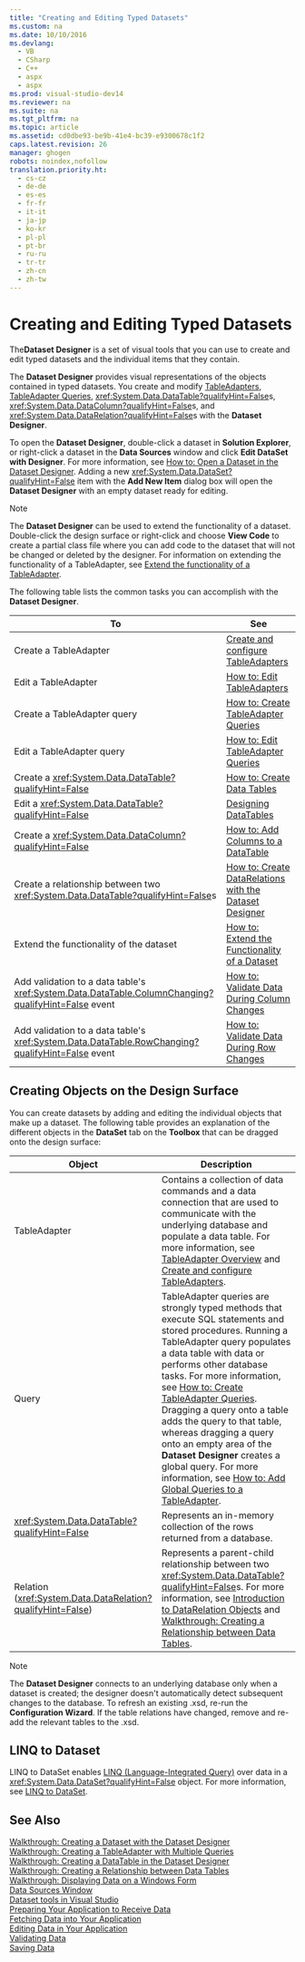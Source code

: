 ```yaml
---
title: "Creating and Editing Typed Datasets"
ms.custom: na
ms.date: 10/10/2016
ms.devlang: 
  - VB
  - CSharp
  - C++
  - aspx
  - aspx
ms.prod: visual-studio-dev14
ms.reviewer: na
ms.suite: na
ms.tgt_pltfrm: na
ms.topic: article
ms.assetid: cd0dbe93-be9b-41e4-bc39-e9300678c1f2
caps.latest.revision: 26
manager: ghogen
robots: noindex,nofollow
translation.priority.ht: 
  - cs-cz
  - de-de
  - es-es
  - fr-fr
  - it-it
  - ja-jp
  - ko-kr
  - pl-pl
  - pt-br
  - ru-ru
  - tr-tr
  - zh-cn
  - zh-tw
---
```

# Creating and Editing Typed Datasets
The**Dataset Designer** is a set of visual tools that you can use to create and edit typed datasets and the individual items that they contain.  
  
 The **Dataset Designer** provides visual representations of the objects contained in typed datasets. You create and modify [TableAdapters](../VS_raddata/TableAdapter-Overview.md), [TableAdapter Queries](../VS_raddata/How-to--Create-TableAdapter-Queries.md), <xref:System.Data.DataTable?qualifyHint=False>s, <xref:System.Data.DataColumn?qualifyHint=False>s, and <xref:System.Data.DataRelation?qualifyHint=False>s with the **Dataset Designer**.  
  
 To open the **Dataset Designer**, double-click a dataset in **Solution Explorer**, or right-click a dataset in the **Data Sources** window and click **Edit DataSet with Designer**. For more information, see [How to: Open a Dataset in the Dataset Designer](../Topic/How%20to:%20Open%20a%20Dataset%20in%20the%20Dataset%20Designer.md). Adding a new <xref:System.Data.DataSet?qualifyHint=False> item with the **Add New Item** dialog box will open the **Dataset Designer** with an empty dataset ready for editing.  
  
> [!NOTE]
>  The **Dataset Designer** can be used to extend the functionality of a dataset. Double-click the design surface or right-click and choose **View Code** to create a partial class file where you can add code to the dataset that will not be changed or deleted by the designer. For information on extending the functionality of a TableAdapter, see [Extend the functionality of a TableAdapter](../VS_raddata/Extend-the-functionality-of-a-TableAdapter.md).  
  
 The following table lists the common tasks you can accomplish with the **Dataset Designer**.  
  
|To|See|  
|--------|---------|  
|Create a TableAdapter|[Create and configure TableAdapters](../VS_raddata/Create-and-configure-TableAdapters.md)|  
|Edit a TableAdapter|[How to: Edit TableAdapters](../Topic/How%20to:%20Edit%20TableAdapters.md)|  
|Create a TableAdapter query|[How to: Create TableAdapter Queries](../VS_raddata/How-to--Create-TableAdapter-Queries.md)|  
|Edit a TableAdapter query|[How to: Edit TableAdapter Queries](../VS_raddata/How-to--Edit-TableAdapter-Queries.md)|  
|Create a <xref:System.Data.DataTable?qualifyHint=False>|[How to: Create Data Tables](../VS_raddata/How-to--Create-Data-Tables.md)|  
|Edit a <xref:System.Data.DataTable?qualifyHint=False>|[Designing DataTables](../VS_raddata/Designing-DataTables.md)|  
|Create a <xref:System.Data.DataColumn?qualifyHint=False>|[How to: Add Columns to a DataTable](../Topic/How%20to:%20Add%20Columns%20to%20a%20DataTable.md)|  
|Create a relationship between two <xref:System.Data.DataTable?qualifyHint=False>s|[How to: Create DataRelations with the Dataset Designer](../Topic/How%20to:%20Create%20DataRelations%20with%20the%20Dataset%20Designer.md)|  
|Extend the functionality of the dataset|[How to: Extend the Functionality of a Dataset](../Topic/How%20to:%20Extend%20the%20Functionality%20of%20a%20Dataset.md)|  
|Add validation to a data table's <xref:System.Data.DataTable.ColumnChanging?qualifyHint=False> event|[How to: Validate Data During Column Changes](../Topic/How%20to:%20Validate%20Data%20During%20Column%20Changes.md)|  
|Add validation to a data table's <xref:System.Data.DataTable.RowChanging?qualifyHint=False> event|[How to: Validate Data During Row Changes](../Topic/How%20to:%20Validate%20Data%20During%20Row%20Changes.md)|  
  
## Creating Objects on the Design Surface  
 You can create datasets by adding and editing the individual objects that make up a dataset. The following table provides an explanation of the different objects in the **DataSet** tab on the **Toolbox** that can be dragged onto the design surface:  
  
|Object|Description|  
|------------|-----------------|  
|TableAdapter|Contains a collection of data commands and a data connection that are used to communicate with the underlying database and populate a data table. For more information, see [TableAdapter Overview](../VS_raddata/TableAdapter-Overview.md) and [Create and configure TableAdapters](../VS_raddata/Create-and-configure-TableAdapters.md).|  
|Query|TableAdapter queries are strongly typed methods that execute SQL statements and stored procedures. Running a TableAdapter query populates a data table with data or performs other database tasks. For more information, see [How to: Create TableAdapter Queries](../VS_raddata/How-to--Create-TableAdapter-Queries.md). Dragging a query onto a table adds the query to that table, whereas dragging a query onto an empty area of the **Dataset Designer** creates a global query. For more information, see [How to: Add Global Queries to a TableAdapter](../VS_raddata/How-to--Add-Global-Queries-to-a-TableAdapter.md).|  
|<xref:System.Data.DataTable?qualifyHint=False>|Represents an in-memory collection of the rows returned from a database.|  
|Relation (<xref:System.Data.DataRelation?qualifyHint=False>)|Represents a parent-child relationship between two <xref:System.Data.DataTable?qualifyHint=False>s. For more information, see [Introduction to DataRelation Objects](../Topic/Introduction%20to%20DataRelation%20Objects.md) and [Walkthrough: Creating a Relationship between Data Tables](../Topic/Walkthrough:%20Creating%20a%20Relationship%20between%20Data%20Tables.md).|  
  
> [!NOTE]
>  The **Dataset Designer** connects to an underlying database only when a dataset is created; the designer doesn't automatically detect subsequent changes to the database. To refresh an existing .xsd, re-run the **Configuration Wizard**. If the table relations have changed, remove and re-add the relevant tables to the .xsd.  
  
## LINQ to Dataset  
 LINQ to DataSet enables [LINQ (Language-Integrated Query)](../Topic/LINQ%20\(Language-Integrated%20Query\).md) over data in a <xref:System.Data.DataSet?qualifyHint=False> object. For more information, see [LINQ to DataSet](../Topic/LINQ%20to%20DataSet.md).  
  
## See Also  
 [Walkthrough: Creating a Dataset with the Dataset Designer](../VS_raddata/Walkthrough--Creating-a-Dataset-with-the-Dataset-Designer.md)   
 [Walkthrough: Creating a TableAdapter with Multiple Queries](../VS_raddata/Walkthrough--Creating-a-TableAdapter-with-Multiple-Queries.md)   
 [Walkthrough: Creating a DataTable in the Dataset Designer](../VS_raddata/Walkthrough--Creating-a-DataTable-in-the-Dataset-Designer.md)   
 [Walkthrough: Creating a Relationship between Data Tables](../Topic/Walkthrough:%20Creating%20a%20Relationship%20between%20Data%20Tables.md)   
 [Walkthrough: Displaying Data on a Windows Form](../VS_raddata/Walkthrough--Displaying-Data-on-a-Windows-Form.md)   
 [Data Sources Window](../Topic/Data%20Sources%20Window.md)   
 [Dataset tools in Visual Studio](../VS_raddata/Dataset-tools-in-Visual-Studio.md)   
 [Preparing Your Application to Receive Data](../Topic/Preparing%20Your%20Application%20to%20Receive%20Data.md)   
 [Fetching Data into Your Application](../VS_raddata/Fetching-Data-into-Your-Application.md)   
 [Editing Data in Your Application](../VS_raddata/Editing-Data-in-Your-Application.md)   
 [Validating Data](../Topic/Validating%20Data.md)   
 [Saving Data](../VS_raddata/Saving-Data.md)